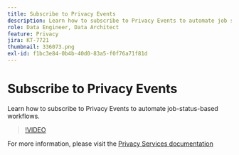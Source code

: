 ```yaml
---
title: Subscribe to Privacy Events
description: Learn how to subscribe to Privacy Events to automate job status-based workflows.
role: Data Engineer, Data Architect
feature: Privacy
jira: KT-7721
thumbnail: 336073.png
exl-id: f1bc3e84-0b4b-40d0-83a5-f0f76a71f81d
---
```


# Subscribe to Privacy Events

Learn how to subscribe to Privacy Events to automate job-status-based workflows.

>[!VIDEO](https://video.tv.adobe.com/v/336073?quality=12&learn=on)

For  more information, please visit the [Privacy Services documentation](https://experienceleague.adobe.com/docs/experience-platform/privacy/home.html)
